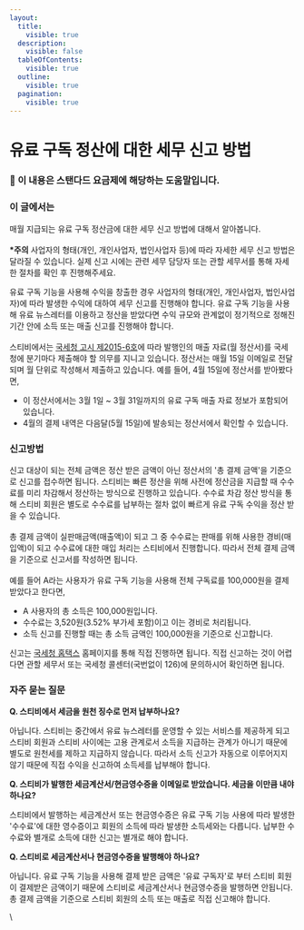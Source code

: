 ```yaml
---
layout:
  title:
    visible: true
  description:
    visible: false
  tableOfContents:
    visible: true
  outline:
    visible: true
  pagination:
    visible: true
---
```


# 유료 구독 정산에 대한 세무 신고 방법

### **💬** 이 내용은 **스탠다드 요금제**에 해당하는 도움말입니다.

&#x20;

### 이 글에서는

매월 지급되는 유료 구독 정산금에 대한 세무 신고 방법에 대해서 알아봅니다.\
&#x20;\
**\*주의** 사업자의 형태(개인, 개인사업자, 법인사업자 등)에 따라 자세한 세무 신고 방법은 달라질 수 있습니다. 실제 신고 시에는 관련 세무 담당자 또는 관할 세무서를 통해 자세한 절차를 확인 후 진행해주세요.

&#x20;

유료 구독 기능을 사용해 수익을 창출한 경우 사업자의 형태(개인, 개인사업자, 법인사업자)에 따라 발생한 수익에 대하여 세무 신고를 진행해야 합니다. 유료 구독 기능을 사용해 유료 뉴스레터를 이용하고 정산을 받았다면 수익 규모와 관계없이 정기적으로 정해진 기간 안에 소득 또는 매출 신고를 진행해야 합니다.\
\
스티비에서는 [국세청 고시 제2015-6호](https://txsi.hometax.go.kr/docs/customer/law/inst\_gosi\_NewView.jsp?log\_main\_kind=%EC%B5%9C%EC%8B%A0%ED%9B%88%EB%A0%B9.%EA%B3%A0%EC%8B%9C\&gubun=2\&field\_cd=12\&inst\_notice\_id=2198\&public\_ilja=20150309\&sub\_title=\(%EC%A0%9C2015-6%ED%98%B8\))에 따라 발행인의 매출 자료(월 정산서)를 국세청에 분기마다 제출해야 할 의무를 지니고 있습니다. 정산서는 매월 15일 이메일로 전달되며 월 단위로 작성해서 제출하고 있습니다. 예를 들어, 4월 15일에 정산서를 받아봤다면,

* 이 정산서에서는 3월 1일 \~ 3월 31일까지의 유료 구독 매출 자료 정보가 포함되어 있습니다.
* 4월의 결제 내역은 다음달(5월 15일)에 발송되는 정산서에서 확인할 수 있습니다.

### 신고방법

신고 대상이 되는 전체 금액은 정산 받은 금액이 아닌 정산서의 '총 결제 금액'을 기준으로 신고를 접수하면 됩니다. 스티비는 빠른 정산을 위해 사전에 정산금을 지급할 때 수수료를 미리 차감해서 정산하는 방식으로 진행하고 있습니다. 수수료 차감 정산 방식을 통해 스티비 회원은 별도로 수수료를 납부하는 절차 없이 빠르게 유료 구독 수익을 정산 받을 수 있습니다. \
\
총 결제 금액이 실판매금액(매출액)이 되고 그 중 수수료는 판매를 위해 사용한 경비(매입액)이 되고 수수료에 대한 매입 처리는 스티비에서 진행합니다. 따라서 전체 결제 금액을 기준으로 신고서를 작성하면 됩니다. \
\
예를 들어 A라는 사용자가 유료 구독 기능을 사용해 전체 구독료를 100,000원을 결제받았다고 한다면,

* A 사용자의 총 소득은 100,000원입니다.
* 수수료는 3,520원(3.52% 부가세 포함)이고 이는 경비로 처리됩니다.
* 소득 신고를 진행할 때는 총 소득 금액인 100,000원을 기준으로 신고합니다.

신고는 [국세청 홈택스](https://hometax.go.kr/) 홈페이지를 통해 직접 진행하면 됩니다. 직접 신고하는 것이 어렵다면 관할 세무서 또는 국세청 콜센터(국번없이 126)에 문의하시어 확인하면 됩니다.

&#x20;

### 자주 묻는 질문

**Q. 스티비에서 세금을 원천 징수로 먼저 납부하나요?**

아닙니다. 스티비는 중간에서 유료 뉴스레터를 운영할 수 있는 서비스를 제공하게 되고 스티비 회원과 스티비 사이에는 고용 관계로서 소득을 지급하는 관계가 아니기 때문에 별도로 원천세를 제하고 지급하지 않습니다. 따라서 소득 신고가 자동으로 이루어지지 않기 때문에 직접 수익을 신고하여 소득세를 납부해야 합니다.

&#x20;

**Q. 스티비가 발행한 세금계산서/현금영수증을 이메일로 받았습니다. 세금을 이만큼 내야 하나요?**

스티비에서 발행하는 세금계산서 또는 현금영수증은 유료 구독 기능 사용에 따라 발생한 '수수료'에 대한 영수증이고 회원의 소득에 따라 발생한 소득세와는 다릅니다. 납부한 수수료와 별개로 소득에 대한 신고는 별개로 해야 합니다.

&#x20;

**Q. 스티비로 세금계산서나 현금영수증을 발행해야 하나요?**

아닙니다. 유료 구독 기능을 사용해 결제 받은 금액은 '유료 구독자'로 부터 스티비 회원이 결제받은 금액이기 때문에 스티비로 세금계산서나 현금영수증을 발행하면 안됩니다. 총 결제 금액을 기준으로 스티비 회원의 소득 또는 매출로 직접 신고해야 합니다.

\
